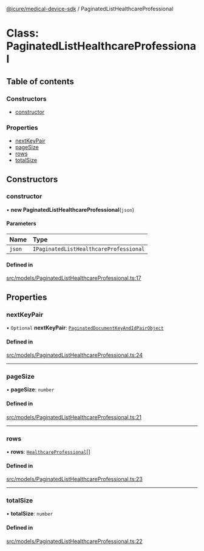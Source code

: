 [@icure/medical-device-sdk](../modules.md) / PaginatedListHealthcareProfessional

# Class: PaginatedListHealthcareProfessional

## Table of contents

### Constructors

- [constructor](PaginatedListHealthcareProfessional.md#constructor)

### Properties

- [nextKeyPair](PaginatedListHealthcareProfessional.md#nextkeypair)
- [pageSize](PaginatedListHealthcareProfessional.md#pagesize)
- [rows](PaginatedListHealthcareProfessional.md#rows)
- [totalSize](PaginatedListHealthcareProfessional.md#totalsize)

## Constructors

### constructor

• **new PaginatedListHealthcareProfessional**(`json`)

#### Parameters

| Name | Type |
| :------ | :------ |
| `json` | `IPaginatedListHealthcareProfessional` |

#### Defined in

[src/models/PaginatedListHealthcareProfessional.ts:17](https://github.com/icure/icure-medical-device-js-sdk/blob/3aae8f0/src/models/PaginatedListHealthcareProfessional.ts#L17)

## Properties

### nextKeyPair

• `Optional` **nextKeyPair**: [`PaginatedDocumentKeyAndIdPairObject`](PaginatedDocumentKeyAndIdPairObject.md)

#### Defined in

[src/models/PaginatedListHealthcareProfessional.ts:24](https://github.com/icure/icure-medical-device-js-sdk/blob/3aae8f0/src/models/PaginatedListHealthcareProfessional.ts#L24)

___

### pageSize

• **pageSize**: `number`

#### Defined in

[src/models/PaginatedListHealthcareProfessional.ts:21](https://github.com/icure/icure-medical-device-js-sdk/blob/3aae8f0/src/models/PaginatedListHealthcareProfessional.ts#L21)

___

### rows

• **rows**: [`HealthcareProfessional`](HealthcareProfessional.md)[]

#### Defined in

[src/models/PaginatedListHealthcareProfessional.ts:23](https://github.com/icure/icure-medical-device-js-sdk/blob/3aae8f0/src/models/PaginatedListHealthcareProfessional.ts#L23)

___

### totalSize

• **totalSize**: `number`

#### Defined in

[src/models/PaginatedListHealthcareProfessional.ts:22](https://github.com/icure/icure-medical-device-js-sdk/blob/3aae8f0/src/models/PaginatedListHealthcareProfessional.ts#L22)
